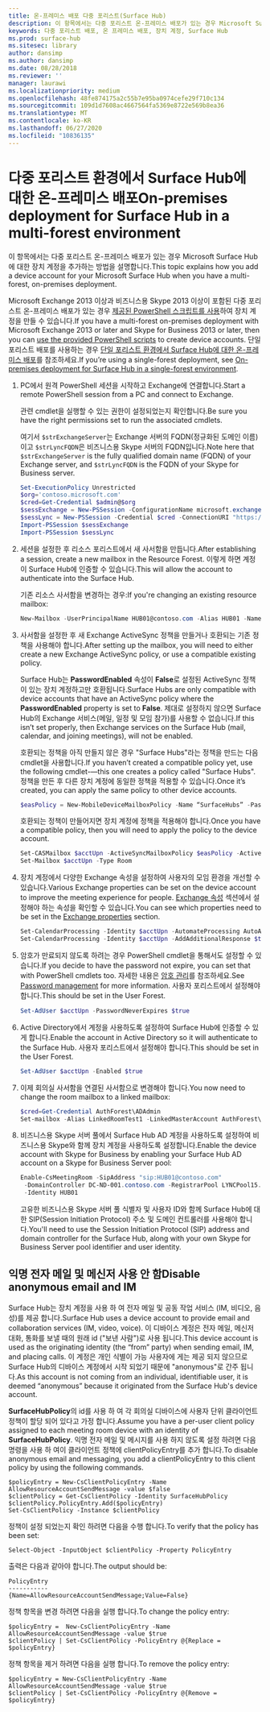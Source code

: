 ```yaml
---
title: 온-프레미스 배포 다중 포리스트(Surface Hub)
description: 이 항목에서는 다중 포리스트 온-프레미스 배포가 있는 경우 Microsoft Surface Hub에 대한 장치 계정을 추가하는 방법을 설명합니다.
keywords: 다중 포리스트 배포, 온 프레미스 배포, 장치 계정, Surface Hub
ms.prod: surface-hub
ms.sitesec: library
author: dansimp
ms.author: dansimp
ms.date: 08/28/2018
ms.reviewer: ''
manager: laurawi
ms.localizationpriority: medium
ms.openlocfilehash: 48fe874175a2c55b7e95ba0974cefe29f710c134
ms.sourcegitcommit: 109d1d7608ac4667564fa5369e8722e569b8ea36
ms.translationtype: MT
ms.contentlocale: ko-KR
ms.lasthandoff: 06/27/2020
ms.locfileid: "10836135"
---
```

# <span data-ttu-id="3d138-104">다중 포리스트 환경에서 Surface Hub에 대한 온-프레미스 배포</span><span class="sxs-lookup"><span data-stu-id="3d138-104">On-premises deployment for Surface Hub in a multi-forest environment</span></span>


<span data-ttu-id="3d138-105">이 항목에서는 다중 포리스트 온-프레미스 배포가 있는 경우 Microsoft Surface Hub에 대한 장치 계정을 추가하는 방법을 설명합니다.</span><span class="sxs-lookup"><span data-stu-id="3d138-105">This topic explains how you add a device account for your Microsoft Surface Hub when you have a multi-forest, on-premises deployment.</span></span>

<span data-ttu-id="3d138-106">Microsoft Exchange 2013 이상과 비즈니스용 Skype 2013 이상이 포함된 다중 포리스트 온-프레미스 배포가 있는 경우 [제공된 PowerShell 스크립트를 사용](appendix-a-powershell-scripts-for-surface-hub.md#create-on-premises-ps-scripts)하여 장치 계정을 만들 수 있습니다.</span><span class="sxs-lookup"><span data-stu-id="3d138-106">If you have a multi-forest on-premises deployment with Microsoft Exchange 2013 or later and Skype for Business 2013 or later, then you can [use the provided PowerShell scripts](appendix-a-powershell-scripts-for-surface-hub.md#create-on-premises-ps-scripts) to create device accounts.</span></span> <span data-ttu-id="3d138-107">단일 포리스트 배포를 사용하는 경우 [단일 포리스트 환경에서 Surface Hub에 대한 온-프레미스 배포](on-premises-deployment-surface-hub-device-accounts.md)를 참조하세요.</span><span class="sxs-lookup"><span data-stu-id="3d138-107">If you’re using a single-forest deployment, see [On-premises deployment for Surface Hub in a single-forest environment](on-premises-deployment-surface-hub-device-accounts.md).</span></span>

1.  <span data-ttu-id="3d138-108">PC에서 원격 PowerShell 세션을 시작하고 Exchange에 연결합니다.</span><span class="sxs-lookup"><span data-stu-id="3d138-108">Start a remote PowerShell session from a PC and connect to Exchange.</span></span>

    <span data-ttu-id="3d138-109">관련 cmdlet을 실행할 수 있는 권한이 설정되었는지 확인합니다.</span><span class="sxs-lookup"><span data-stu-id="3d138-109">Be sure you have the right permissions set to run the associated cmdlets.</span></span>

    <span data-ttu-id="3d138-110">여기서 `$strExchangeServer`는 Exchange 서버의 FQDN(정규화된 도메인 이름)이고 `$strLyncFQDN`은 비즈니스용 Skype 서버의 FQDN입니다.</span><span class="sxs-lookup"><span data-stu-id="3d138-110">Note here that `$strExchangeServer` is the fully qualified domain name (FQDN) of your Exchange server, and `$strLyncFQDN` is the FQDN of your Skype for Business server.</span></span>

    ```PowerShell
    Set-ExecutionPolicy Unrestricted
    $org='contoso.microsoft.com'
    $cred=Get-Credential $admin@$org
    $sessExchange = New-PSSession -ConfigurationName microsoft.exchange -Credential $cred -AllowRedirection -Authentication Kerberos -ConnectionUri "http://$strExchangeServer/powershell" -WarningAction SilentlyContinue
    $sessLync = New-PSSession -Credential $cred -ConnectionURI "https://$strLyncFQDN/OcsPowershell" -AllowRedirection -WarningAction SilentlyContinue
    Import-PSSession $sessExchange
    Import-PSSession $sessLync
    ```

2.  <span data-ttu-id="3d138-111">세션을 설정한 후 리소스 포리스트에서 새 사서함을 만듭니다.</span><span class="sxs-lookup"><span data-stu-id="3d138-111">After establishing a session, create a new mailbox in the Resource Forest.</span></span> <span data-ttu-id="3d138-112">이렇게 하면 계정이 Surface Hub에 인증할 수 있습니다.</span><span class="sxs-lookup"><span data-stu-id="3d138-112">This will allow the account to authenticate into the Surface Hub.</span></span>

    <span data-ttu-id="3d138-113">기존 리소스 사서함을 변경하는 경우:</span><span class="sxs-lookup"><span data-stu-id="3d138-113">If you're changing an existing resource mailbox:</span></span>

    ```PowerShell
    New-Mailbox -UserPrincipalName HUB01@contoso.com -Alias HUB01 -Name "Hub-01"
    ```

3.  <span data-ttu-id="3d138-114">사서함을 설정한 후 새 Exchange ActiveSync 정책을 만들거나 호환되는 기존 정책을 사용해야 합니다.</span><span class="sxs-lookup"><span data-stu-id="3d138-114">After setting up the mailbox, you will need to either create a new Exchange ActiveSync policy, or use a compatible existing policy.</span></span>

    <span data-ttu-id="3d138-115">Surface Hub는 **PasswordEnabled** 속성이 **False**로 설정된 ActiveSync 정책이 있는 장치 계정하고만 호환됩니다.</span><span class="sxs-lookup"><span data-stu-id="3d138-115">Surface Hubs are only compatible with device accounts that have an ActiveSync policy where the **PasswordEnabled** property is set to **False**.</span></span> <span data-ttu-id="3d138-116">제대로 설정하지 않으면 Surface Hub의 Exchange 서비스(메일, 일정 및 모임 참가)를 사용할 수 없습니다.</span><span class="sxs-lookup"><span data-stu-id="3d138-116">If this isn’t set properly, then Exchange services on the Surface Hub (mail, calendar, and joining meetings), will not be enabled.</span></span>

    <span data-ttu-id="3d138-117">호환되는 정책을 아직 만들지 않은 경우 "Surface Hubs"라는 정책을 만드는 다음 cmdlet을 사용합니다.</span><span class="sxs-lookup"><span data-stu-id="3d138-117">If you haven’t created a compatible policy yet, use the following cmdlet-—this one creates a policy called "Surface Hubs".</span></span> <span data-ttu-id="3d138-118">정책을 만든 후 다른 장치 계정에 동일한 정책을 적용할 수 있습니다.</span><span class="sxs-lookup"><span data-stu-id="3d138-118">Once it’s created, you can apply the same policy to other device accounts.</span></span>

    ```PowerShell
    $easPolicy = New-MobileDeviceMailboxPolicy -Name “SurfaceHubs” -PasswordEnabled $false
    ```

    <span data-ttu-id="3d138-119">호환되는 정책이 만들어지면 장치 계정에 정책을 적용해야 합니다.</span><span class="sxs-lookup"><span data-stu-id="3d138-119">Once you have a compatible policy, then you will need to apply the policy to the device account.</span></span> 

    ```PowerShell
    Set-CASMailbox $acctUpn -ActiveSyncMailboxPolicy $easPolicy -ActiveSyncEnabled $true
    Set-Mailbox $acctUpn -Type Room
    ```

4.  <span data-ttu-id="3d138-120">장치 계정에서 다양한 Exchange 속성을 설정하여 사용자의 모임 환경을 개선할 수 있습니다.</span><span class="sxs-lookup"><span data-stu-id="3d138-120">Various Exchange properties can be set on the device account to improve the meeting experience for people.</span></span> <span data-ttu-id="3d138-121">[Exchange 속성](exchange-properties-for-surface-hub-device-accounts.md) 섹션에서 설정해야 하는 속성을 확인할 수 있습니다.</span><span class="sxs-lookup"><span data-stu-id="3d138-121">You can see which properties need to be set in the [Exchange properties](exchange-properties-for-surface-hub-device-accounts.md) section.</span></span>

    ```PowerShell
    Set-CalendarProcessing -Identity $acctUpn -AutomateProcessing AutoAccept -AddOrganizerToSubject $false –AllowConflicts $false –DeleteComments $false -DeleteSubject $false -RemovePrivateProperty $false
    Set-CalendarProcessing -Identity $acctUpn -AddAdditionalResponse $true -AdditionalResponse "This is a Surface Hub room!"
    ```

5.  <span data-ttu-id="3d138-122">암호가 만료되지 않도록 하려는 경우 PowerShell cmdlet을 통해서도 설정할 수 있습니다.</span><span class="sxs-lookup"><span data-stu-id="3d138-122">If you decide to have the password not expire, you can set that with PowerShell cmdlets too.</span></span> <span data-ttu-id="3d138-123">자세한 내용은 [암호 관리](password-management-for-surface-hub-device-accounts.md)를 참조하세요.</span><span class="sxs-lookup"><span data-stu-id="3d138-123">See [Password management](password-management-for-surface-hub-device-accounts.md) for more information.</span></span> <span data-ttu-id="3d138-124">사용자 포리스트에서 설정해야 합니다.</span><span class="sxs-lookup"><span data-stu-id="3d138-124">This should be set in the User Forest.</span></span>

    ```PowerShell
    Set-AdUser $acctUpn -PasswordNeverExpires $true
    ```

6.  <span data-ttu-id="3d138-125">Active Directory에서 계정을 사용하도록 설정하여 Surface Hub에 인증할 수 있게 합니다.</span><span class="sxs-lookup"><span data-stu-id="3d138-125">Enable the account in Active Directory so it will authenticate to the Surface Hub.</span></span> <span data-ttu-id="3d138-126">사용자 포리스트에서 설정해야 합니다.</span><span class="sxs-lookup"><span data-stu-id="3d138-126">This should be set in the User Forest.</span></span>

    ```PowerShell
    Set-AdUser $acctUpn -Enabled $true
    ```

6. <span data-ttu-id="3d138-127">이제 회의실 사서함을 연결된 사서함으로 변경해야 합니다.</span><span class="sxs-lookup"><span data-stu-id="3d138-127">You now need to change the room mailbox to a linked mailbox:</span></span>

    ```PowerShell
    $cred=Get-Credential AuthForest\ADAdmin
    Set-mailbox -Alias LinkedRoomTest1 -LinkedMasterAccount AuthForest\LinkedRoomTest1 -LinkedDomainController AuthForest-4939.AuthForest.extest.contoso.com -Name LinkedRoomTest1 -LinkedCredential $cred -Identity LinkedRoomTest1
    ```

7.  <span data-ttu-id="3d138-128">비즈니스용 Skype 서버 풀에서 Surface Hub AD 계정을 사용하도록 설정하여 비즈니스용 Skype와 함께 장치 계정을 사용하도록 설정합니다.</span><span class="sxs-lookup"><span data-stu-id="3d138-128">Enable the device account with Skype for Business by enabling your Surface Hub AD account on a Skype for Business Server pool:</span></span>

    ```PowerShell
    Enable-CsMeetingRoom -SipAddress "sip:HUB01@contoso.com"
     -DomainController DC-ND-001.contoso.com -RegistrarPool LYNCPool15.contoso.com
     -Identity HUB01
    ```

    <span data-ttu-id="3d138-129">고유한 비즈니스용 Skype 서버 풀 식별자 및 사용자 ID와 함께 Surface Hub에 대한 SIP(Session Initiation Protocol) 주소 및 도메인 컨트롤러를 사용해야 합니다.</span><span class="sxs-lookup"><span data-stu-id="3d138-129">You'll need to use the Session Initiation Protocol (SIP) address and domain controller for the Surface Hub, along with your own Skype for Business Server pool identifier and user identity.</span></span>


## <span data-ttu-id="3d138-130">익명 전자 메일 및 메신저 사용 안 함</span><span class="sxs-lookup"><span data-stu-id="3d138-130">Disable anonymous email and IM</span></span>



<span data-ttu-id="3d138-131">Surface Hub는 장치 계정을 사용 하 여 전자 메일 및 공동 작업 서비스 (IM, 비디오, 음성)를 제공 합니다.</span><span class="sxs-lookup"><span data-stu-id="3d138-131">Surface Hub uses a device account to provide email and collaboration services (IM, video, voice).</span></span> <span data-ttu-id="3d138-132">이 디바이스 계정은 전자 메일, 메신저 대화, 통화를 보낼 때의 원래 id ("보낸 사람")로 사용 됩니다.</span><span class="sxs-lookup"><span data-stu-id="3d138-132">This device account is used as the originating identity (the “from” party) when sending email, IM, and placing calls.</span></span> <span data-ttu-id="3d138-133">이 계정은 개인 식별이 가능 사용자에 게는 제공 되지 않으므로 Surface Hub의 디바이스 계정에서 시작 되었기 때문에 "anonymous"로 간주 됩니다.</span><span class="sxs-lookup"><span data-stu-id="3d138-133">As this account is not coming from an individual, identifiable user, it is deemed “anonymous” because it originated from the Surface Hub's device account.</span></span>  

<span data-ttu-id="3d138-134">**SurfaceHubPolicy**의 id를 사용 하 여 각 회의실 디바이스에 사용자 단위 클라이언트 정책이 할당 되어 있다고 가정 합니다.</span><span class="sxs-lookup"><span data-stu-id="3d138-134">Assume you have a per-user client policy assigned to each meeting room device with an identity of **SurfaceHubPolicy**.</span></span> <span data-ttu-id="3d138-135">익명 전자 메일 및 메시지를 사용 하지 않도록 설정 하려면 다음 명령을 사용 하 여이 클라이언트 정책에 clientPolicyEntry를 추가 합니다.</span><span class="sxs-lookup"><span data-stu-id="3d138-135">To disable anonymous email and messaging, you add a clientPolicyEntry to this client policy by using the following commands.</span></span>

```
$policyEntry = New-CsClientPolicyEntry -Name AllowResourceAccountSendMessage -value $false
$clientPolicy = Get-CsClientPolicy -Identity SurfaceHubPolicy
$clientPolicy.PolicyEntry.Add($policyEntry)
Set-CsClientPolicy -Instance $clientPolicy
```

<span data-ttu-id="3d138-136">정책이 설정 되었는지 확인 하려면 다음을 수행 합니다.</span><span class="sxs-lookup"><span data-stu-id="3d138-136">To verify that the policy has been set:</span></span>

```
Select-Object -InputObject $clientPolicy -Property PolicyEntry
```

<span data-ttu-id="3d138-137">출력은 다음과 같아야 합니다.</span><span class="sxs-lookup"><span data-stu-id="3d138-137">The output should be:</span></span>

```
PolicyEntry
-----------
{Name=AllowResourceAccountSendMessage;Value=False}
```
    
    
<span data-ttu-id="3d138-138">정책 항목을 변경 하려면 다음을 실행 합니다.</span><span class="sxs-lookup"><span data-stu-id="3d138-138">To change the policy entry:</span></span>

```
$policyEntry =  New-CsClientPolicyEntry -Name AllowResourceAccountSendMessage -value $true
$clientPolicy | Set-CsClientPolicy -PolicyEntry @{Replace = $policyEntry}
``` 
    
<span data-ttu-id="3d138-139">정책 항목을 제거 하려면 다음을 실행 합니다.</span><span class="sxs-lookup"><span data-stu-id="3d138-139">To remove the policy entry:</span></span>

```
$policyEntry = New-CsClientPolicyEntry -Name AllowResourceAccountSendMessage -value $true
$clientPolicy | Set-CsClientPolicy -PolicyEntry @{Remove = $policyEntry}
```
 





